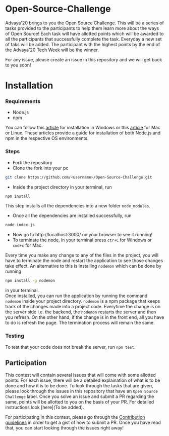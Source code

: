 # Open-Source-Challenge
Advaya'20 brings to you the Open Source Challenge. This will be a series of tasks provided to the participants to help them learn more about the ways of Open Source! Each task will have allotted points which will be awarded to all the participants that successfully complete the task. Everyday a new set of taks will be added. The participant with the highest points by the end of the Advaya'20 Tech Week will be the winner.  

For any issue, please create an issue in this repository and we will get back to you soon!

# Installation

### Requirements
* Node.js
* npm

You can follow this [article](https://phoenixnap.com/kb/install-node-js-npm-on-windows) for installation in Windows or this [article](https://www.taniarascia.com/how-to-install-and-use-node-js-and-npm-mac-and-windows/#installation-on-a-mac-or-linux) for Mac or Linux. These articles provide a guide for installation of both Node.js and npm in the respective OS environments.

### Steps
* Fork the repository
* Clone the fork into your pc  
```sh 
git clone https://github.com/<username>/Open-Source-Challenge.git
```
* Inside the project directory in your terminal, run  
```sh 
npm install
```
This step installs all the dependencies into a new folder `node_modules`.
* Once all the dependencies are installed successfully, run
```sh
node index.js
```
* Now go to http://localhost:3000/ on your browser to see it running!
* To terminate the node, in your terminal press `ctr+C` for Windows or `cmd+c` for Mac.
  
Every time you make any change to any of the files in the project, you will have to terminate the node and restart the application to see those changes take effect. An alternative to this is installing `nodemon` which can be done by running
```sh
npm install -g nodemon
``` 
in your terminal.  
Once installed, you can run the application by running the command `nodemon` inside your project directory. `nodemon` is a npm package that keeps track of the changes made into a project code. Everytime the change is on the server side i.e. the backend, the `nodemon` restarts the server and then you refresh. On the other hand, if the change is in the front end, all you have to do is refresh the page. The termination process will remain the same.

### Testing

To test that your code does not break the server, run `npm test`.

## Participation

This contest will contain several issues that will come with some allotted points. For each issue, there will be a detailed explaination of what is to be done and how it is to be done. To look through the tasks that are given, please look through the issues in this repository that have an `Open Source Challenge` label. Once you solve an issue and submit a PR regarding the same, points will be allotted to you on the basis of your PR. For detailed instructions look [here](To be added).

For participating in this contest, please go through the [Contribution guidelines](https://github.com/ACM-IGDTUW/Open-Source-Challenge/blob/master/CONTRIBUTION.md) in order to get a gist of how to submit a PR. Once you have read that, you can start looking through the issues right away!
